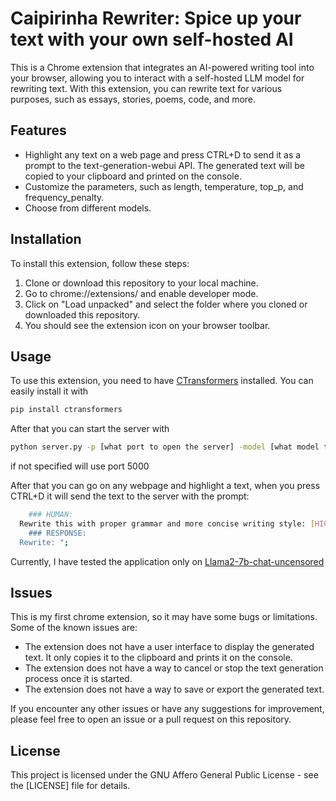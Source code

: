 # Caipirinha Rewriter: Spice up your text with your own self-hosted AI

This is a Chrome extension that integrates an AI-powered writing tool into your browser, allowing you to interact with a self-hosted LLM model for rewriting text. With this extension, you can rewrite text for various purposes, such as essays, stories, poems, code, and more.

## Features

- Highlight any text on a web page and press CTRL+D to send it as a prompt to the text-generation-webui API. The generated text will be copied to your clipboard and printed on the console.
- Customize the parameters, such as length, temperature, top_p, and frequency_penalty.
- Choose from different models.

## Installation

To install this extension, follow these steps:

1. Clone or download this repository to your local machine.
2. Go to chrome://extensions/ and enable developer mode.
3. Click on "Load unpacked" and select the folder where you cloned or downloaded this repository.
4. You should see the extension icon on your browser toolbar.

## Usage

To use this extension, you need to have [CTransformers](https://github.com/marella/ctransformers) installed. You can easily install it with
```sh
pip install ctransformers
```
After that you can start the server with
```sh
python server.py -p [what port to open the server] -model [what model to load]
```
if not specified will use port 5000

After that you can go on any webpage and highlight a text, when you press CTRL+D it will send the text to the server with the prompt:
```sh
	### HUMAN:
  Rewrite this with proper grammar and more concise writing style: [HIGHLIGHTED_TEXT]";
	### RESPONSE:
  Rewrite: ";
```
Currently, I have tested the application only on [Llama2-7b-chat-uncensored](https://huggingface.co/TheBloke/llama2_7b_chat_uncensored-GGML)

## Issues

This is my first chrome extension, so it may have some bugs or limitations. Some of the known issues are:

- The extension does not have a user interface to display the generated text. It only copies it to the clipboard and prints it on the console.
- The extension does not have a way to cancel or stop the text generation process once it is started.
- The extension does not have a way to save or export the generated text.

If you encounter any other issues or have any suggestions for improvement, please feel free to open an issue or a pull request on this repository.

## License

This project is licensed under the GNU Affero General Public License - see the [LICENSE] file for details.
